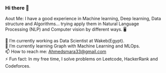 ### Hi there 👋

Aout Me: I have a good experience in Machine learning, Deep learning, Data structure and Algorithms... trying apply them in Natural Language Processing (NLP) and Computer vision by different ways. 🖥️</br>

🔭 I’m currently working as Data Scientist at Wakeb(Egypt).</br>
🌱 I’m currently learning Graph with Machine Learning and MLOps.</br>
📫 How to reach me: Ahmedsmara33@gmail.com </br>
⚡ Fun fact: In my free time, I solve problems on Leetcode, HackerRank and Codeforces.</br>



<!--
**smara97/smara97** is a ✨ _special_ ✨ repository because its `README.md` (this file) appears on your GitHub profile.

Here are some ideas to get you started:

- 🔭 I’m currently working on ...
- 🌱 I’m currently learning ...
- 👯 I’m looking to collaborate on ...
- 🤔 I’m looking for help with ...
- 💬 Ask me about ...
- 📫 How to reach me: ...
- 😄 Pronouns: ...
- ⚡ Fun fact: ...
-->
